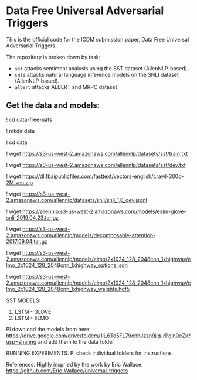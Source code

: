 # Data Free Universal Adversarial Triggers

This is the official code for the ICDM submission paper, Data Free Universal Adversarial Triggers.

The repository is broken down by task: 
+ `sst` attacks sentiment analysis using the SST dataset (AllenNLP-based).
+ `snli` attacks natural language inference models on the SNLI dataset (AllenNLP-based).
+ `albert` attacks ALBERT and MRPC dataset

## Get the data and models:

! cd data-free-uats

! mkdir data

! cd data

! wget https://s3-us-west-2.amazonaws.com/allennlp/datasets/sst/train.txt

! wget https://s3-us-west-2.amazonaws.com/allennlp/datasets/sst/dev.txt

! wget https://dl.fbaipublicfiles.com/fasttext/vectors-english/crawl-300d-2M.vec.zip

! wget https://s3-us-west-2.amazonaws.com/allennlp/datasets/snli/snli_1.0_dev.jsonl

! wget https://allennlp.s3-us-west-2.amazonaws.com/models/esim-glove-snli-2019.04.23.tar.gz

! wget https://s3-us-west-2.amazonaws.com/allennlp/models/decomposable-attention-2017.09.04.tar.gz

! wget https://s3-us-west-2.amazonaws.com/allennlp/models/elmo/2x1024_128_2048cnn_1xhighway/elmo_2x1024_128_2048cnn_1xhighway_options.json

! wget https://s3-us-west-2.amazonaws.com/allennlp/models/elmo/2x1024_128_2048cnn_1xhighway/elmo_2x1024_128_2048cnn_1xhighway_weights.hdf5

SST MODELS:

1)  LSTM - GLOVE
2)  LSTM - ELMO

Pl download the models from here: https://drive.google.com/drive/folders/1lj_6Tq5FL79cnhJzzn9jjg-rPgln0cZx?usp=sharing and add them to the data folder

RUNNING EXPERIMENTS:
Pl check individual folders for instructions

References:
Highly inspried by the work by Eric Wallace: https://github.com/Eric-Wallace/universal-triggers
